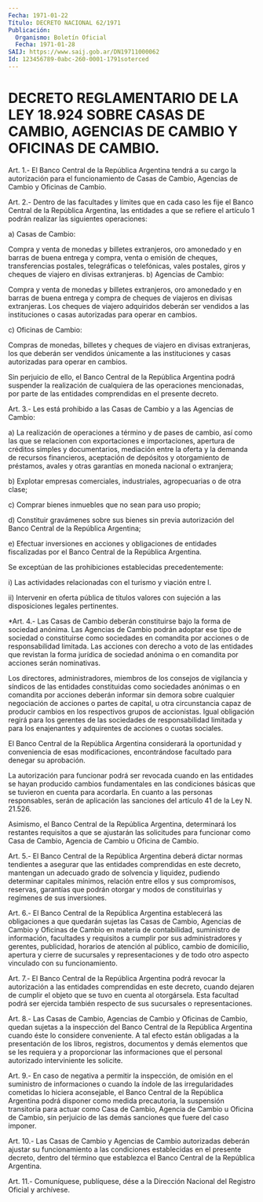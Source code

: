 ```yaml
---
Fecha: 1971-01-22
Título: DECRETO NACIONAL 62/1971
Publicación:
  Organismo: Boletín Oficial
  Fecha: 1971-01-28
SAIJ: https://www.saij.gob.ar/DN19711000062
Id: 123456789-0abc-260-0001-1791soterced
---
```

# DECRETO REGLAMENTARIO DE LA LEY 18.924 SOBRE CASAS DE CAMBIO, AGENCIAS DE CAMBIO Y OFICINAS DE CAMBIO.

<a id="1"></a>
Art. 1.- El Banco Central de la República Argentina tendrá a su cargo  la autorización  para el funcionamiento de Casas de Cambio, Agencias de Cambio y Oficinas de Cambio.

<a id="2"></a>
Art.  2.-  Dentro de las facultades y límites que en cada caso les fije el Banco  Central de la República Argentina, las entidades a que se refiere el artículo  1  podrán  realizar  las  siguientes operaciones:

a) Casas de Cambio:

Compra  y venta de monedas y billetes extranjeros, oro amonedado  y en barras de  buena  entrega y compra, venta o emisión de cheques, transferencias postales,    telegráficas    o  telefónicas,  vales postales, giros y cheques de viajero en divisas  extranjeras.  b) Agencias de Cambio:

Compra  y venta de monedas y billetes extranjeros, oro amonedado  y en barras de  buena  entrega  y  compra  de cheques de viajeros en divisas extranjeras. Los cheques de viajero  adquiridos deberán ser vendidos  a las instituciones o casas autorizadas  para  operar  en cambios.

c) Oficinas de Cambio:

Compras de  monedas,  billetes  y  cheques  de  viajero  en divisas extranjeras,   los  que  deberán  ser  vendidos  únicamente  a  las instituciones y  casas  autorizadas  para  operar  en cambios.

Sin  perjuicio de ello, el Banco Central de la República  Argentina podrá suspender  la  realización  de cualquiera de las operaciones mencionadas,  por parte  de  las  entidades   comprendidas  en  el presente decreto.

<a id="3"></a>
Art.  3.-  Les  está  prohibido  a las Casas de Cambio y a las Agencias de Cambio:

a) La realización de operaciones a término  y  de  pases de cambio, así  como las que se relacionen con exportaciones e importaciones, apertura de  créditos simples  y documentarios, mediación entre la oferta  y  la  demanda  de recursos  financieros,   aceptación  de depósitos y otorgamiento de préstamos, avales y otras  garantías en moneda nacional o extranjera;

b) Explotar empresas comerciales, industriales, agropecuarias  o de otra clase;

c)  Comprar  bienes  inmuebles  que  no  sean para uso propio;

d) Constituir gravámenes sobre sus bienes  sin  previa autorización del Banco Central de la República Argentina;

e)  Efectuar  inversiones en acciones y obligaciones  de  entidades fiscalizadas por  el  Banco Central de la República Argentina.

Se  exceptúan  de las prohibiciones  establecidas  precedentemente:

i) Las actividades  relacionadas  con el turismo y viación entre l.

ii) Intervenir en oferta pública de  títulos valores con sujeción a las disposiciones legales pertinentes.

<a id="4"></a>
*Art.  4.-  Las  Casas  de Cambio deberán constituirse bajo la forma de sociedad anónima. Las  Agencias  de  Cambio podrán adoptar ese  tipo de sociedad o constituirse como sociedades  en  comandita por acciones  o  de responsabilidad  limitada.  Las  acciones  con derecho  a  voto de las entidades que revistan la forma jurídica de sociedad anónima  o  en  comandita por acciones serán nominativas.

Los  directores,  administradores,  miembros  de  los  consejos  de vigilancia y  síndicos  de  las  entidades    constituidas    como sociedades  anónimas  o en comandita por acciones deberán informar sin demora sobre cualquier negociación  de  acciones  o  partes de capital,  u  otra  circunstancia  capaz de producir cambios en  los respectivos grupos de accionistas.  Igual obligación  regirá  para los  gerentes  de las sociedades de responsabilidad limitada y para los enajenantes  y  adquirentes de acciones o cuotas sociales.

El  Banco  Central  de  la    República  Argentina  considerará  la oportunidad y conveniencia de esas  modificaciones,  encontrándose facultado para denegar su aprobación.

La autorización  para  funcionar  podrá  ser revocada cuando en las entidades se  hayan  producido  cambios  fundamentales    en   las condiciones  básicas que  se tuvieron en cuenta para acordarla. En cuanto  a  las  personas responsables,  serán  de  aplicación  las sanciones del artículo 41 de la Ley N. 21.526.

Asimismo, el Banco Central  de  la República Argentina, determinará los restantes requisitos a que se  ajustarán  las  solicitudes para funcionar  como Casa  de  Cambio,  Agencia de Cambio u Oficina  de Cambio.

<a id="5"></a>
Art.  5.-  El  Banco  Central de la República Argentina deberá dictar normas tendientes a asegurar  que las entidades comprendidas en  este  decreto,  mantengan  un adecuado  grado  de  solvencia  y liquidez,  pudiendo determinar capitales  mínimos,  relación  entre ellos y sus  compromisos,  reservas, garantías que podrán otorgar y modos de constituirlas y regímenes de sus inversiones.

<a id="6"></a>
Art. 6.- El Banco Central de la República Argentina establecerá las obligaciones  a  que  quedarán  sujetas  las  Casas de Cambio, Agencias de Cambio y Oficinas de Cambio en materia de contabilidad, suministro de información, facultades  y requisitos a cumplir  por  sus administradores y gerentes, publicidad,  horarios de atención al  público,  cambio de domicilio, apertura y cierre de sucursales y representaciones  y de todo otro aspecto vinculado con su funcionamiento.

<a id="7"></a>
Art.  7.-  El  Banco  Central  de la República Argentina podrá revocar  la  autorización  a  las entidades  comprendidas  en  este decreto, cuando dejaren de cumplir  el objeto que se tuvo en cuenta al otorgársela. Esta facultad podrá ser  ejercida  también respecto de sus sucursales o representaciones.

<a id="8"></a>
Art. 8.- Las Casas de Cambio, Agencias de Cambio y Oficinas de Cambio, quedan  sujetas  a  la  inspección del Banco Central de la República  Argentina  cuando éste lo  considere  conveniente.  A tal efecto están obligadas  a  la  presentación  de  los  libros, registros, documentos  y  demás elementos que se les requiera y  a proporcionar  las informaciones    que    el  personal  autorizado interviniente les solicite.

<a id="9"></a>
Art.  9.-  En  caso  de  negativa a permitir la inspección, de omisión en el suministro de informaciones  o  cuando  la  índole de las  irregularidades cometidas  lo  hiciera  aconsejable, el Banco Central  de  la  República Argentina  podrá disponer  como  medida precautoria, la suspensión transitoria para  actuar  como  Casa  de Cambio,  Agencia  de  Cambio  u Oficina de Cambio, sin perjuicio de las demás sanciones que fuere del caso imponer.

<a id="10"></a>
Art. 10.- Las Casas de Cambio y Agencias de Cambio autorizadas deberán ajustar  su  funcionamiento a las condiciones establecidas en el presente decreto,  dentro del término que establezca el Banco Central de la República Argentina.

<a id="11"></a>
Art. 11.- Comuníquese, publíquese, dése a la Dirección Nacional del Registro Oficial y archívese.
